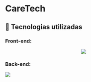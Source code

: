 # CareTech

## 🚀 Tecnologias utilizadas

### Front-end:

<div align="start">

 <p align="center">
  <a href="https://skillicons.dev">
    <img src="https://skillicons.dev/icons?i=html,css,js" />
  </a>

 ### Back-end:
 
<p align="start">
  <a href="https://skillicons.dev">
    <img src="https://skillicons.dev/icons?i=java,nodejs" />
  </a>
 
</div>
